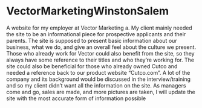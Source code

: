 # VectorMarketingWinstonSalem
A website for my employer at Vector Marketing
a.	My client mainly needed the site to be an informational piece for prospective applicants and their parents. The site is supposed to present basic information about our business, what we do, and give an overall feel about the culture we present. Those who already work for Vector could also benefit from the site, so they always have some reference to their titles and who they’re working for. The site could also be beneficial for those who already owned Cutco and needed a reference back to our product website “Cutco.com”. A lot of the company and its background would be discussed in the interview/training and so my client didn’t want all the information on the site. As managers come and go, sales are made, and more pictures are taken, I will update the site with the most accurate form of information possible

